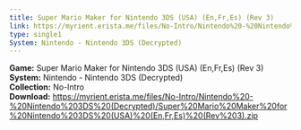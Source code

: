 ```yaml
---
title: Super Mario Maker for Nintendo 3DS (USA) (En,Fr,Es) (Rev 3)
link: https://myrient.erista.me/files/No-Intro/Nintendo%20-%20Nintendo%203DS%20(Decrypted)/Super%20Mario%20Maker%20for%20Nintendo%203DS%20(USA)%20(En,Fr,Es)%20(Rev%203).zip
type: single1
System: Nintendo - Nintendo 3DS (Decrypted)
---
```

<b>Game:</b> Super Mario Maker for Nintendo 3DS (USA) (En,Fr,Es) (Rev 3)<br>
<b>System:</b> Nintendo - Nintendo 3DS (Decrypted)<br>
<b>Collection:</b> No-Intro<br>
<b>Download:</b> https://myrient.erista.me/files/No-Intro/Nintendo%20-%20Nintendo%203DS%20(Decrypted)/Super%20Mario%20Maker%20for%20Nintendo%203DS%20(USA)%20(En,Fr,Es)%20(Rev%203).zip